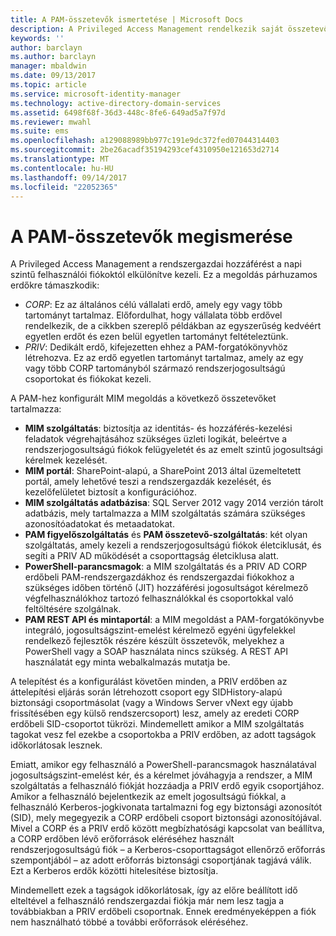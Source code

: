```yaml
---
title: A PAM-összetevők ismertetése | Microsoft Docs
description: A Privileged Access Management rendelkezik saját összetevőkkel is, de bizonyos összetevői megegyeznek a MIM összetevőivel. Ismerje meg, ezek hogyan működnek együtt.
keywords: ''
author: barclayn
ms.author: barclayn
manager: mbaldwin
ms.date: 09/13/2017
ms.topic: article
ms.service: microsoft-identity-manager
ms.technology: active-directory-domain-services
ms.assetid: 6498f68f-36d3-448c-8fe6-649ad5a7f97d
ms.reviewer: mwahl
ms.suite: ems
ms.openlocfilehash: a129088989bb977c191e9dc372fed07044314403
ms.sourcegitcommit: 2be26acadf35194293cef4310950e121653d2714
ms.translationtype: MT
ms.contentlocale: hu-HU
ms.lasthandoff: 09/14/2017
ms.locfileid: "22052365"
---
```

# <a name="understand-the-components-of-pam"></a>A PAM-összetevők megismerése

A Privileged Access Management a rendszergazdai hozzáférést a napi szintű felhasználói fiókoktól elkülönítve kezeli. Ez a megoldás párhuzamos erdőkre támaszkodik:

- *CORP*: Ez az általános célú vállalati erdő, amely egy vagy több tartományt tartalmaz. Előfordulhat, hogy vállalata több erdővel rendelkezik, de a cikkben szereplő példákban az egyszerűség kedvéért egyetlen erdőt és ezen belül egyetlen tartományt feltételeztünk.  
- *PRIV*: Dedikált erdő, kifejezetten ehhez a PAM-forgatókönyvhöz létrehozva. Ez az erdő egyetlen tartományt tartalmaz, amely az egy vagy több CORP tartományból származó rendszerjogosultságú csoportokat és fiókokat kezeli.

A PAM-hez konfigurált MIM megoldás a következő összetevőket tartalmazza:  

- **MIM szolgáltatás**: biztosítja az identitás- és hozzáférés-kezelési feladatok végrehajtásához szükséges üzleti logikát, beleértve a rendszerjogosultságú fiókok felügyeletét és az emelt szintű jogosultsági kérelmek kezelését.
- **MIM portál**: SharePoint-alapú, a SharePoint 2013 által üzemeltetett portál, amely lehetővé teszi a rendszergazdák kezelését, és kezelőfelületet biztosít a konfigurációhoz.
- **MIM szolgáltatás adatbázisa**: SQL Server 2012 vagy 2014 verzión tárolt adatbázis, mely tartalmazza a MIM szolgáltatás számára szükséges azonosítóadatokat és metaadatokat.
- **PAM figyelőszolgáltatás** és **PAM összetevő-szolgáltatás**: két olyan szolgáltatás, amely kezeli a rendszerjogosultságú fiókok életciklusát, és segíti a PRIV AD működését a csoporttagság életciklusa alatt.
- **PowerShell-parancsmagok**: a MIM szolgáltatás és a PRIV AD CORP erdőbeli PAM-rendszergazdákhoz és rendszergazdai fiókokhoz a szükséges időben történő (JIT) hozzáférési jogosultságot kérelmező végfelhasználókhoz tartozó felhasználókkal és csoportokkal való feltöltésére szolgálnak.
- **PAM REST API és mintaportál**: a MIM megoldást a PAM-forgatókönyvbe integráló, jogosultságszint-emelést kérelmező egyéni ügyfelekkel rendelkező fejlesztők részére készült összetevők, melyekhez a PowerShell vagy a SOAP használata nincs szükség. A REST API használatát egy minta webalkalmazás mutatja be.

A telepítést és a konfigurálást követően minden, a PRIV erdőben az áttelepítési eljárás során létrehozott csoport egy SIDHistory-alapú biztonsági csoportmásolat (vagy a Windows Server vNext egy újabb frissítésében egy külső rendszercsoport) lesz, amely az eredeti CORP erdőbeli SID-csoportot tükrözi. Mindemellett amikor a MIM szolgáltatás tagokat vesz fel ezekbe a csoportokba a PRIV erdőben, az adott tagságok időkorlátosak lesznek.

Emiatt, amikor egy felhasználó a PowerShell-parancsmagok használatával jogosultságszint-emelést kér, és a kérelmet jóváhagyja a rendszer, a MIM szolgáltatás a felhasználó fiókját hozzáadja a PRIV erdő egyik csoportjához. Amikor a felhasználó bejelentkezik az emelt jogosultságú fiókkal, a felhasználó Kerberos-jogkivonata tartalmazni fog egy biztonsági azonosítót (SID), mely megegyezik a CORP erdőbeli csoport biztonsági azonosítójával. Mivel a CORP és a PRIV erdő között megbízhatósági kapcsolat van beállítva, a CORP erdőben lévő erőforrások eléréséhez használt rendszerjogosultságú fiók – a Kerberos-csoporttagságot ellenőrző erőforrás szempontjából – az adott erőforrás biztonsági csoportjának tagjává válik. Ezt a Kerberos erdők közötti hitelesítése biztosítja.

Mindemellett ezek a tagságok időkorlátosak, így az előre beállított idő elteltével a felhasználó rendszergazdai fiókja már nem lesz tagja a továbbiakban a PRIV erdőbeli csoportnak. Ennek eredményeképpen a fiók nem használható többé a további erőforrások eléréséhez.
